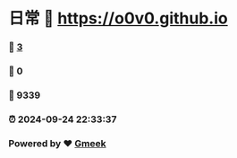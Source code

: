 # 日常 :link: https://o0v0.github.io 
### :page_facing_up: [3](https://o0v0.github.io/tag.html) 
### :speech_balloon: 0 
### :hibiscus: 9339 
### :alarm_clock: 2024-09-24 22:33:37 
### Powered by :heart: [Gmeek](https://github.com/Meekdai/Gmeek)
